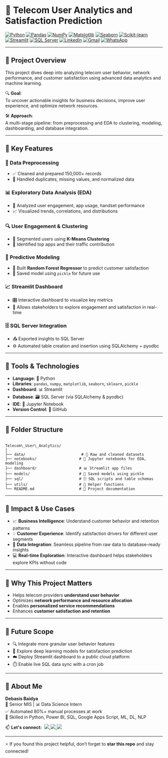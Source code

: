 # 📡 Telecom User Analytics and Satisfaction Prediction

[![Python](https://img.shields.io/badge/Python-Used-blue?logo=python&logoColor=white)](https://www.python.org/)
[![Pandas](https://img.shields.io/badge/Pandas-Used-lightgrey?logo=pandas&logoColor=black)](https://pandas.pydata.org/)
[![NumPy](https://img.shields.io/badge/NumPy-Used-purple?logo=numpy&logoColor=white)](https://numpy.org/)
[![Matplotlib](https://img.shields.io/badge/Matplotlib-Used-orange?logo=matplotlib&logoColor=white)](https://matplotlib.org/)
[![Seaborn](https://img.shields.io/badge/Seaborn-Used-blue?logo=python&logoColor=white)](https://seaborn.pydata.org/)
[![Scikit-learn](https://img.shields.io/badge/Scikit--learn-Used-yellow?logo=scikit-learn&logoColor=black)](https://scikit-learn.org/)
[![Streamlit](https://img.shields.io/badge/Streamlit-Dashboard-red?logo=streamlit&logoColor=white)](https://streamlit.io/)
[![SQL Server](https://img.shields.io/badge/SQL_Server-Connected-blue?logo=microsoftsqlserver&logoColor=white)](https://www.microsoft.com/en-us/sql-server/)
[![LinkedIn](https://img.shields.io/badge/LinkedIn-Connect-blue?logo=linkedin&logoColor=white)](https://www.linkedin.com/in/debasisbaidya)
[![Gmail](https://img.shields.io/badge/Gmail-Mail_Me-red?logo=gmail&logoColor=white)](mailto:speak2debasis@gmail.com)
[![WhatsApp](https://img.shields.io/badge/WhatsApp-Chat-green?logo=whatsapp&logoColor=white)](https://api.whatsapp.com/send?phone=918013316086&text=Hi%20Debasis!)

---

## 🧾 Project Overview

This project dives deep into analyzing telecom user behavior, network performance, and customer satisfaction using advanced data analytics and machine learning.

🔍 **Goal**:  
To uncover actionable insights for business decisions, improve user experience, and optimize network resources.

🛠️ **Approach**:  
A multi-stage pipeline: from preprocessing and EDA to clustering, modeling, dashboarding, and database integration.

---

## 🔧 Key Features

### 🧼 Data Preprocessing
- ✅ Cleaned and prepared 150,000+ records  
- 🧹 Handled duplicates, missing values, and normalized data  

### 📊 Exploratory Data Analysis (EDA)
- 🔎 Analyzed user engagement, app usage, handset performance  
- 📈 Visualized trends, correlations, and distributions  

### 🔍 User Engagement & Clustering
- 🧠 Segmented users using **K-Means Clustering**  
- 📱 Identified top apps and their traffic contribution  

### 🤖 Predictive Modeling
- 🧮 Built **Random Forest Regressor** to predict customer satisfaction  
- 💾 Saved model using `pickle` for future use  

### 📈 Streamlit Dashboard
- 🎛️ Interactive dashboard to visualize key metrics  
- 👥 Allows stakeholders to explore engagement and satisfaction in real-time  

### 🗄️ SQL Server Integration
- 📤 Exported insights to SQL Server  
- ⚙️ Automated table creation and insertion using SQLAlchemy + pyodbc  

---

## 🧰 Tools & Technologies

- **Language**: 🐍 Python  
- **Libraries**: `pandas`, `numpy`, `matplotlib`, `seaborn`, `sklearn`, `pickle`  
- **Dashboard**: 📊 Streamlit  
- **Database**: 🗃️ SQL Server (via SQLAlchemy & pyodbc)  
- **IDE**: 📓 Jupyter Notebook  
- **Version Control**: 🧬 GitHub  

---

## 📁 Folder Structure

```

Telecom\_User\_Analytics/
│
├── data/                         # 📂 Raw and cleaned datasets
├── notebooks/                   # 📒 Jupyter notebooks for EDA, modeling
├── dashboard/                   # 📊 Streamlit app files
├── models/                      # 💾 Saved models using pickle
├── sql/                         # 🗄️ SQL scripts and table schemas
├── utils/                       # 🧰 Helper functions
└── README.md                    # 📝 Project documentation

```

---

## 🎯 Impact & Use Cases

- 📈 **Business Intelligence**: Understand customer behavior and retention patterns  
- 💡 **Customer Experience**: Identify satisfaction drivers for different user segments  
- 🧩 **Data Integration**: Seamless pipeline from raw data to database-ready insights  
- 💻 **Real-time Exploration**: Interactive dashboard helps stakeholders explore KPIs without code  

---

## 📌 Why This Project Matters

- Helps telecom providers **understand user behavior**  
- Optimizes **network performance and resource allocation**  
- Enables **personalized service recommendations**  
- Enhances **customer satisfaction and retention**

---

## 🧭 Future Scope

- 🔍 Integrate more granular user behavior features  
- 🧠 Explore deep learning models for satisfaction prediction  
- ☁️ Deploy Streamlit dashboard to a public cloud platform  
- ⏱️ Enable live SQL data sync with a cron job  

---

## 👤 About Me

**Debasis Baidya**  
💼 Senior MIS | 📊 Data Science Intern  
✅ Automated 80%+ manual processes at work  
🧠 Skilled in Python, Power BI, SQL, Google Apps Script, ML, DL, NLP  

<p align="left">
  📫 <strong>Let's connect:</strong>&nbsp;

  <a href="https://www.linkedin.com/in/debasisbaidya">
    <img src="https://img.shields.io/badge/LinkedIn-View_Profile-blue?logo=linkedin&logoColor=white" />
  </a>

  <a href="mailto:speak2debasis@gmail.com">
    <img src="https://img.shields.io/badge/Gmail-Mail_Me-red?logo=gmail&logoColor=white" />
  </a>

  <a href="https://api.whatsapp.com/send?phone=918013316086&text=Hi%20Debasis!">
    <img src="https://img.shields.io/badge/WhatsApp-Message-green?logo=whatsapp&logoColor=white" />
  </a>
</p>

---

⭐ If you found this project helpful, don’t forget to **star this repo** and stay connected!
